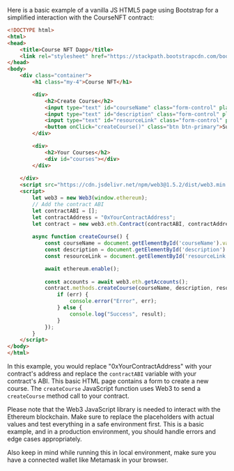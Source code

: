 Here is a basic example of a vanilla JS HTML5 page using Bootstrap for a simplified interaction with the CourseNFT contract:

```html
<!DOCTYPE html>
<html>
<head>
    <title>Course NFT Dapp</title>
    <link rel="stylesheet" href="https://stackpath.bootstrapcdn.com/bootstrap/4.5.2/css/bootstrap.min.css">
</head>
<body>
    <div class="container">
        <h1 class="my-4">Course NFT</h1>

        <div>
            <h2>Create Course</h2>
            <input type="text" id="courseName" class="form-control" placeholder="Course Name">
            <input type="text" id="description" class="form-control" placeholder="Description">
            <input type="text" id="resourceLink" class="form-control" placeholder="Resource Link">
            <button onClick="createCourse()" class="btn btn-primary">Submit</button>
        </div>

        <div>
            <h2>Your Courses</h2>
            <div id="courses"></div>
        </div>
        
    </div>
    <script src="https://cdn.jsdelivr.net/npm/web3@1.5.2/dist/web3.min.js"></script>
    <script>
        let web3 = new Web3(window.ethereum);
        // Add the contract ABI
        let contractABI = []; 
        let contractAddress = "0xYourContractAddress";
        let contract = new web3.eth.Contract(contractABI, contractAddress);
        
        async function createCourse() {
            const courseName = document.getElementById('courseName').value;
            const description = document.getElementById('description').value;
            const resourceLink = document.getElementById('resourceLink').value;

            await ethereum.enable();
            
            const accounts = await web3.eth.getAccounts();
            contract.methods.createCourse(courseName, description, resourceLink).send({from: accounts[0]}, function(err, result) {
                if (err) {
                    console.error("Error", err);
                } else {
                    console.log("Success", result);
                }
            }); 
        }
    </script>
</body>
</html>
```

In this example, you would replace "0xYourContractAddress" with your contract's address and replace the `contractABI` variable with your contract's ABI. This basic HTML page contains a form to create a new course. The `createCourse` JavaScript function uses Web3 to send a `createCourse` method call to your contract.

Please note that the Web3 JavaScript library is needed to interact with the Ethereum blockchain. Make sure to replace the placeholders with actual values and test everything in a safe environment first. This is a basic example, and in a production environment, you should handle errors and edge cases appropriately.

Also keep in mind while running this in local environment, make sure you have a connected wallet like Metamask in your browser.